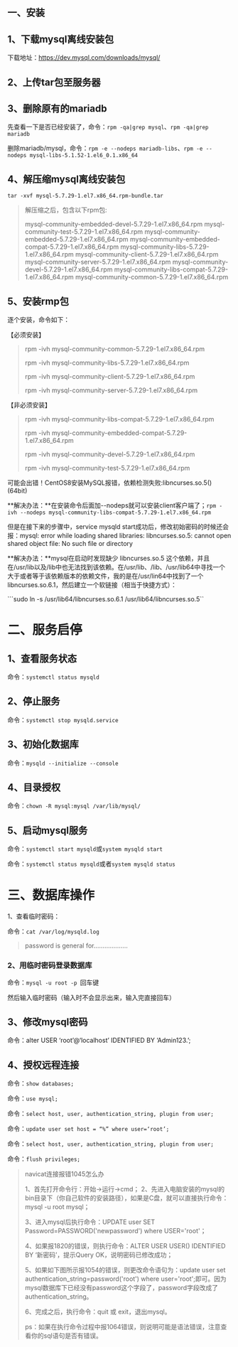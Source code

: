 ## 一、安装

## 1、下载mysql离线安装包

下载地址：https://dev.mysql.com/downloads/mysql/

## 2、上传tar包至服务器

## 3、删除原有的mariadb

先查看一下是否已经安装了，命令：```rpm -qa|grep mysql```、```rpm -qa|grep mariadb```

删除mariadb/mysql，命令：```rpm -e --nodeps mariadb-libs```、```rpm -e --nodeps mysql-libs-5.1.52-1.el6_0.1.x86_64```

## 4、解压缩mysql离线安装包

```tar -xvf mysql-5.7.29-1.el7.x86_64.rpm-bundle.tar```

> 解压缩之后，包含以下rpm包:
>
> mysql-community-embedded-devel-5.7.29-1.el7.x86_64.rpm
> mysql-community-test-5.7.29-1.el7.x86_64.rpm
> mysql-community-embedded-5.7.29-1.el7.x86_64.rpm
> mysql-community-embedded-compat-5.7.29-1.el7.x86_64.rpm
> mysql-community-libs-5.7.29-1.el7.x86_64.rpm
> mysql-community-client-5.7.29-1.el7.x86_64.rpm
> mysql-community-server-5.7.29-1.el7.x86_64.rpm
> mysql-community-devel-5.7.29-1.el7.x86_64.rpm
> mysql-community-libs-compat-5.7.29-1.el7.x86_64.rpm
> mysql-community-common-5.7.29-1.el7.x86_64.rpm

## 5、安装rmp包
逐个安装，命令如下：

【必须安装】

> rpm -ivh mysql-community-common-5.7.29-1.el7.x86_64.rpm
>
> rpm -ivh mysql-community-libs-5.7.29-1.el7.x86_64.rpm
>
> rpm -ivh mysql-community-client-5.7.29-1.el7.x86_64.rpm
>
> rpm -ivh mysql-community-server-5.7.29-1.el7.x86_64.rpm

【非必须安装】

> rpm -ivh mysql-community-libs-compat-5.7.29-1.el7.x86_64.rpm
>
> rpm -ivh mysql-community-embedded-compat-5.7.29-1.el7.x86_64.rpm
>
> rpm -ivh mysql-community-devel-5.7.29-1.el7.x86_64.rpm
>
> rpm -ivh mysql-community-test-5.7.29-1.el7.x86_64.rpm

可能会出错！CentOS8安装MySQL报错，依赖检测失败:libncurses.so.5()(64bit)

**解决办法：**在安装命令后面加--nodeps就可以安装client客户端了；```rpm -ivh --nodeps mysql-community-libs-compat-5.7.29-1.el7.x86_64.rpm```

但是在接下来的步骤中，service mysqld start成功后，修改初始密码的时候还会报：mysql: error while loading shared libraries: libncurses.so.5: cannot open shared object file: No such file or directory

**解决办法：**mysql在启动时发现缺少 libncurses.so.5 这个依赖，并且在/usr/lib以及/lib中也无法找到该依赖。在/usr/lib、/lib、/usr/lib64中寻找一个大于或者等于该依赖版本的依赖文件，我的是在/usr/lin64中找到了一个libncurses.so.6.1，然后建立一个软链接（相当于快捷方式）：

```sudo ln -s /usr/lib64/libncurses.so.6.1 /usr/lib64/libncurses.so.5``

# 二、服务启停

## 1、查看服务状态

命令：```systemctl status mysqld```

##  2、停止服务

命令：```systemctl stop mysqld.service```

## 3、初始化数据库
命令：```mysqld --initialize --console```

## 4、目录授权

命令：```chown -R mysql:mysql /var/lib/mysql/```

## 5、启动mysql服务

命令：```systemctl start mysqld```或```system mysqld start```

命令：```systemctl status mysqld```或者```system mysqld status```

# 三、数据库操作

1、查看临时密码：

命令：```cat /var/log/mysqld.log```

> password is general for...................

### 2、用临时密码登录数据库

命令：```mysql -u root -p ```回车键

然后输入临时密码（输入时不会显示出来，输入完直接回车）

## 3、修改mysql密码
命令：alter USER ‘root’@‘localhost’ IDENTIFIED BY ‘Admin123.’;

## 4、授权远程连接

命令：```show databases;```

命令：```use mysql;```

命令：```select host, user, authentication_string, plugin from user;```

命令：```update user set host = “%” where user=‘root’;```

命令：```select host, user, authentication_string, plugin from user;```

命令：```flush privileges;```

> navicat连接报错1045怎么办
>
> 1、首先打开命令行：开始->运行->cmd；
> 2、先进入电脑安装的mysql的bin目录下（你自己软件的安装路径），如果是C盘，就可以直接执行命令：mysql -u root mysql；
>
> 3、进入mysql后执行命令：UPDATE user SET Password=PASSWORD('newpassword') where USER='root'；
>
> 4、如果报1820的错误，则执行命令：ALTER USER USER() IDENTIFIED BY ‘新密码’，提示Query OK，说明密码已修改成功；
>
> 5、如果如下图所示报1054的错误，则更改命令语句为：update user set authentication_string=password('root') where user='root';即可。因为mysql数据库下已经没有password这个字段了，password字段改成了authentication_string。
>
> 6、完成之后，执行命令：quit 或 exit，退出mysql。
>
> ps：如果在执行命令过程中报1064错误，则说明可能是语法错误，注意查看你的sql语句是否有错误。

